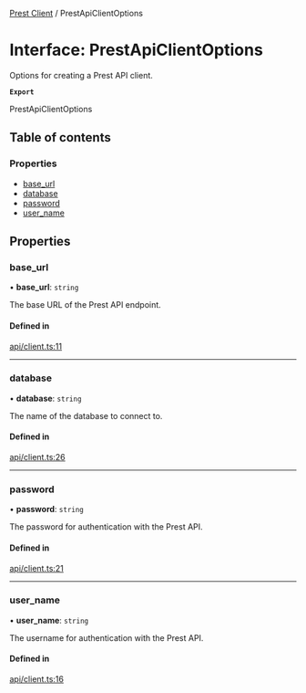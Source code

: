 [Prest Client](../README.md) / PrestApiClientOptions

# Interface: PrestApiClientOptions

Options for creating a Prest API client.

**`Export`**

PrestApiClientOptions

## Table of contents

### Properties

- [base\_url](PrestApiClientOptions.md#base_url)
- [database](PrestApiClientOptions.md#database)
- [password](PrestApiClientOptions.md#password)
- [user\_name](PrestApiClientOptions.md#user_name)

## Properties

### base\_url

• **base\_url**: `string`

The base URL of the Prest API endpoint.

#### Defined in

[api/client.ts:11](https://github.com/pgEdge/prest-client/blob/a0b8e64/src/api/client.ts#L11)

___

### database

• **database**: `string`

The name of the database to connect to.

#### Defined in

[api/client.ts:26](https://github.com/pgEdge/prest-client/blob/a0b8e64/src/api/client.ts#L26)

___

### password

• **password**: `string`

The password for authentication with the Prest API.

#### Defined in

[api/client.ts:21](https://github.com/pgEdge/prest-client/blob/a0b8e64/src/api/client.ts#L21)

___

### user\_name

• **user\_name**: `string`

The username for authentication with the Prest API.

#### Defined in

[api/client.ts:16](https://github.com/pgEdge/prest-client/blob/a0b8e64/src/api/client.ts#L16)
